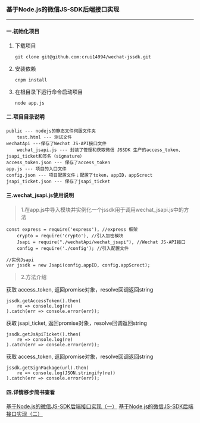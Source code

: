 ### 基于Node.js的微信JS-SDK后端接口实现
---

#### 一.初始化项目
1. 下载项目
    ```
    git clone git@github.com:crui14994/wechat-jssdk.git
    ```
2. 安装依赖
    ```
    cnpm install
    ```
2. 在根目录下运行命令启动项目
    ```
    node app.js
    ```

#### 二.项目目录说明
    public --- nodejs的静态文件伺服文件夹
        test.html --- 测试文件
    wechatApi ---保存了Wechat JS-API接口文件
        wechat_jsapi.js --- 封装了管理和获取微信 JSSDK 生产的access_token、jsapi_ticket和签名（signature）
    access_token.json --- 保存了access_token
    app.js --- 项目的入口文件
    config.json --- 项目配置文件；配置了token，appID，appScrect
    jsapi_ticket.json --- 保存了jsapi_ticket

#### 三.wechat_jsapi.js使用说明
> 1.在app.js中导入模块并实例化一个jssdk用于调用wechat_jsapi.js中的方法
```
const express = require('express'), //express 框架 
    crypto = require('crypto'), //引入加密模块
    Jsapi = require("./wechatApi/wechat_jsapi"), //Wechat JS-API接口
    config = require('./config'); //引入配置文件

//实例Jsapi
var jssdk = new Jsapi(config.appID, config.appScrect);
```
> 2.方法介绍

获取 access_token, 返回promise对象，resolve回调返回string
```
jssdk.getAccessToken().then(
    re => console.log(re)
).catch(err => console.error(err));
```
获取 jsapi_ticket, 返回promise对象，resolve回调返回string
```
jssdk.getJsApiTicket().then(
    re => console.log(re)
).catch(err => console.error(err));
```
获取 access_token, 返回promise对象，resolve回调返回string
```
jssdk.getSignPackage(url).then(
    re => console.log(JSON.stringify(re))
).catch(err => console.error(err));
```

#### 四.详情移步简书查看
[基于Node.js的微信JS-SDK后端接口实现（一）](https://www.jianshu.com/p/6e039428431b)
[基于Node.js的微信JS-SDK后端接口实现（二）](https://www.jianshu.com/p/4bf47177b076)